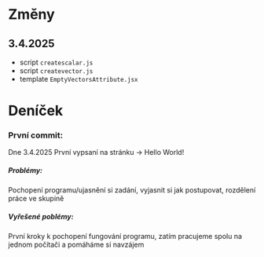# Změny

## 3.4.2025

- script `createscalar.js`
- script `createvector.js`
- template `EmptyVectorsAttribute.jsx`

# Deníček

### **První commit:**
Dne 3.4.2025 První vypsaní na stránku -> Hello World!
##### Problémy:
Pochopení programu/ujasnění si zadání, vyjasnit si jak postupovat, rozdělení práce ve skupině
##### Vyřešené poblémy:
První kroky k pochopení fungování programu, zatím pracujeme spolu na jednom počítači a pomáháme si navzájem
